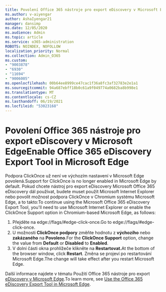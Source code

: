 ```yaml
---
title: Povolení Office 365 nástroje pro export eDiscovery v Microsoft Edge
ms.author: v-aiyengar
author: AshaIyengar21
manager: dansimp
ms.date: 12/05/2020
ms.audience: Admin
ms.topic: article
ms.service: o365-administration
ROBOTS: NOINDEX, NOFOLLOW
localization_priority: Normal
ms.collection: Admin_O365
ms.custom:
- "9003878"
- "6930"
- "11694"
- "9006005"
ms.openlocfilehash: 00b64ee8999ce47cac1f36a8fc3af32783e2e1a1
ms.sourcegitcommit: 94a687ebff18b0c61a9f049774a0682ba8b998e1
ms.translationtype: MT
ms.contentlocale: cs-CZ
ms.lasthandoff: 06/19/2021
ms.locfileid: "53023168"
---
```

# <a name="enable-office-365-ediscovery-export-tool-in-microsoft-edge"></a><span data-ttu-id="a91cb-102">Povolení Office 365 nástroje pro export eDiscovery v Microsoft Edge</span><span class="sxs-lookup"><span data-stu-id="a91cb-102">Enable Office 365 eDiscovery Export Tool in Microsoft Edge</span></span>

<span data-ttu-id="a91cb-103">Podpora ClickOnce už není ve výchozím nastavení v Microsoft Edge povolená.</span><span class="sxs-lookup"><span data-stu-id="a91cb-103">Support for ClickOnce is no longer enabled in Microsoft Edge by default.</span></span> <span data-ttu-id="a91cb-104">Pokud chcete nástroj pro export eDiscovery Microsoft Office 365 eDiscovery dál používat, budete muset použít Microsoft Internet Explorer nebo povolit možnost podpora ClickOnce v Chromium systému Microsoft Edge, a to takto:</span><span class="sxs-lookup"><span data-stu-id="a91cb-104">To continue using the Microsoft Office 365 eDiscovery Export Tool, you'll need to use Microsoft Internet Explorer or enable the ClickOnce Support option in Chromium-based Microsoft Edge, as follows:</span></span>

1. <span data-ttu-id="a91cb-105">Přejděte na edge://flags/#edge-click-once.</span><span class="sxs-lookup"><span data-stu-id="a91cb-105">Go to edge://flags/#edge-click-once.</span></span>
1. <span data-ttu-id="a91cb-106">U možnosti **ClickOnce podpory** změňte hodnotu z **výchozího** nebo **zakázaného** na **Povoleno**.</span><span class="sxs-lookup"><span data-stu-id="a91cb-106">For the **ClickOnce Support** option, change the value from **Default** or **Disabled** to **Enabled**.</span></span>
1. <span data-ttu-id="a91cb-107">V dolní části okna prohlížeče klikněte na **Restartovat.**</span><span class="sxs-lookup"><span data-stu-id="a91cb-107">At the bottom of the browser window, click **Restart**.</span></span> <span data-ttu-id="a91cb-108">Změna se projeví po restartování Microsoft Edge.</span><span class="sxs-lookup"><span data-stu-id="a91cb-108">The change will take effect after you restart Microsoft Edge.</span></span>

<span data-ttu-id="a91cb-109">Další informace najdete v tématu Použití Office 365 nástroje pro export [eDiscovery v Microsoft Edge](https://go.microsoft.com/fwlink/?linkid=2111611).</span><span class="sxs-lookup"><span data-stu-id="a91cb-109">To learn more, see [Use the Office 365 eDiscovery Export Tool in Microsoft Edge](https://go.microsoft.com/fwlink/?linkid=2111611).</span></span>
